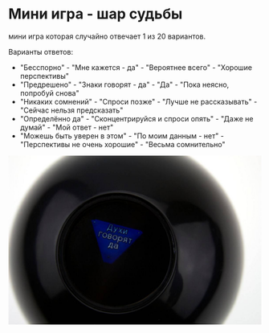 # Мини игра - шар судьбы 

мини игра которая случайно отвечает 1 из 20 вариантов.


Варианты ответов:

- "Бесспорно" - "Мне кажется - да" - "Вероятнее всего" - "Хорошие перспективы"
- "Предрешено" - "Знаки говорят - да" - "Да" - "Пока неясно, попробуй снова"
- "Никаких сомнений" - "Спроси позже" - "Лучше не рассказывать" - "Сейчас нельзя предсказать"
- "Определённо да" - "Сконцентрируйся и спроси опять" - "Даже не думай" - "Мой ответ - нет"
- "Можешь быть уверен в этом" - "По моим данным - нет" - "Перспективы не очень хорошие" - "Весьма сомнительно"



![ball](ball.jpg)   
